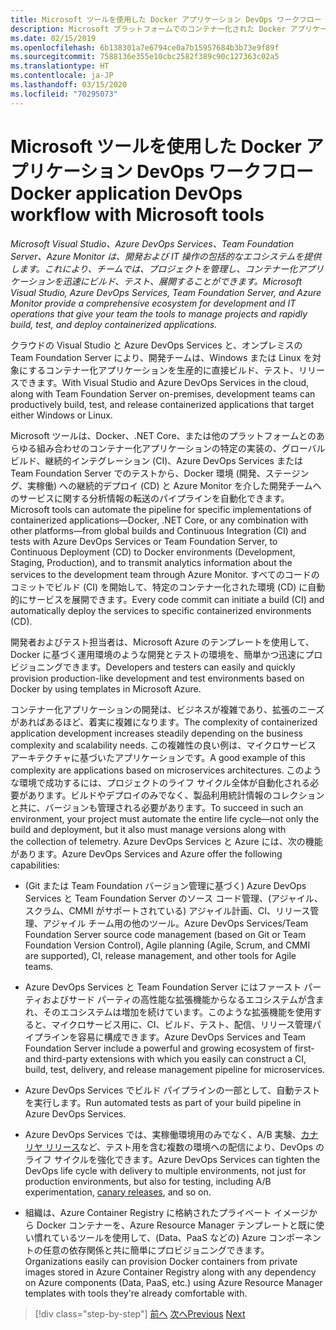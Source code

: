 ```yaml
---
title: Microsoft ツールを使用した Docker アプリケーション DevOps ワークフロー
description: Microsoft プラットフォームでのコンテナー化された Docker アプリケーションのライフサイクルと Microsoft ツールでの Tools DevOps ワークフロー
ms.date: 02/15/2019
ms.openlocfilehash: 6b138301a7e6794ce0a7b15957684b3b73e9f89f
ms.sourcegitcommit: 7588136e355e10cbc2582f389c90c127363c02a5
ms.translationtype: HT
ms.contentlocale: ja-JP
ms.lasthandoff: 03/15/2020
ms.locfileid: "70295073"
---
```

# <a name="docker-application-devops-workflow-with-microsoft-tools"></a><span data-ttu-id="5340c-103">Microsoft ツールを使用した Docker アプリケーション DevOps ワークフロー</span><span class="sxs-lookup"><span data-stu-id="5340c-103">Docker application DevOps workflow with Microsoft tools</span></span>

<span data-ttu-id="5340c-104">*Microsoft Visual Studio、Azure DevOps Services、Team Foundation Server、Azure Monitor は、開発および IT 操作の包括的なエコシステムを提供します。これにより、チームでは、プロジェクトを管理し、コンテナー化アプリケーションを迅速にビルド、テスト、展開することができます。*</span><span class="sxs-lookup"><span data-stu-id="5340c-104">*Microsoft Visual Studio, Azure DevOps Services, Team Foundation Server, and Azure Monitor provide a comprehensive ecosystem for development and IT operations that give your team the tools to manage projects and rapidly build, test, and deploy containerized applications.*</span></span>

<span data-ttu-id="5340c-105">クラウドの Visual Studio と Azure DevOps Services と、オンプレミスの Team Foundation Server により、開発チームは、Windows または Linux を対象にするコンテナー化アプリケーションを生産的に直接ビルド、テスト、リリースできます。</span><span class="sxs-lookup"><span data-stu-id="5340c-105">With Visual Studio and Azure DevOps Services in the cloud, along with Team Foundation Server on-premises, development teams can productively build, test, and release containerized applications that target either Windows or Linux.</span></span>

<span data-ttu-id="5340c-106">Microsoft ツールは、Docker、.NET Core、または他のプラットフォームとのあらゆる組み合わせのコンテナー化アプリケーションの特定の実装の、グローバル ビルド、継続的インテグレーション (CI)、Azure DevOps Services または Team Foundation Server でのテストから、Docker 環境 (開発、ステージング、実稼働) への継続的デプロイ (CD) と Azure Monitor を介した開発チームへのサービスに関する分析情報の転送のパイプラインを自動化できます。</span><span class="sxs-lookup"><span data-stu-id="5340c-106">Microsoft tools can automate the pipeline for specific implementations of containerized applications—Docker, .NET Core, or any combination with other platforms—from global builds and Continuous Integration (CI) and tests with Azure DevOps Services or Team Foundation Server, to Continuous Deployment (CD) to Docker environments (Development, Staging, Production), and to transmit analytics information about the services to the development team through Azure Monitor.</span></span> <span data-ttu-id="5340c-107">すべてのコードのコミットでビルド (CI) を開始して、特定のコンテナー化された環境 (CD) に自動的にサービスを展開できます。</span><span class="sxs-lookup"><span data-stu-id="5340c-107">Every code commit can initiate a build (CI) and automatically deploy the services to specific containerized environments (CD).</span></span>

<span data-ttu-id="5340c-108">開発者およびテスト担当者は、Microsoft Azure のテンプレートを使用して、Docker に基づく運用環境のような開発とテストの環境を、簡単かつ迅速にプロビジョニングできます。</span><span class="sxs-lookup"><span data-stu-id="5340c-108">Developers and testers can easily and quickly provision production-like development and test environments based on Docker by using templates in Microsoft Azure.</span></span>

<span data-ttu-id="5340c-109">コンテナー化アプリケーションの開発は、ビジネスが複雑であり、拡張のニーズがあればあるほど、着実に複雑になります。</span><span class="sxs-lookup"><span data-stu-id="5340c-109">The complexity of containerized application development increases steadily depending on the business complexity and scalability needs.</span></span> <span data-ttu-id="5340c-110">この複雑性の良い例は、マイクロサービス アーキテクチャに基づいたアプリケーションです。</span><span class="sxs-lookup"><span data-stu-id="5340c-110">A good example of this complexity are applications based on microservices architectures.</span></span> <span data-ttu-id="5340c-111">このような環境で成功するには、プロジェクトのライフ サイクル全体が自動化される必要があります。ビルドやデプロイのみでなく、製品利用統計情報のコレクションと共に、バージョンも管理される必要があります。</span><span class="sxs-lookup"><span data-stu-id="5340c-111">To succeed in such an environment, your project must automate the entire life cycle—not only the build and deployment, but it also must manage versions along with the collection of telemetry.</span></span> <span data-ttu-id="5340c-112">Azure DevOps Services と Azure には、次の機能があります。</span><span class="sxs-lookup"><span data-stu-id="5340c-112">Azure DevOps Services and Azure offer the following capabilities:</span></span>

- <span data-ttu-id="5340c-113">(Git または Team Foundation バージョン管理に基づく) Azure DevOps Services と Team Foundation Server のソース コード管理、(アジャイル、スクラム、CMMI がサポートされている) アジャイル計画、CI、リリース管理、アジャイル チーム用の他のツール。</span><span class="sxs-lookup"><span data-stu-id="5340c-113">Azure DevOps Services/Team Foundation Server source code management (based on Git or Team Foundation Version Control), Agile planning (Agile, Scrum, and CMMI are supported), CI, release management, and other tools for Agile teams.</span></span>

- <span data-ttu-id="5340c-114">Azure DevOps Services と Team Foundation Server にはファースト パーティおよびサード パーティの高性能な拡張機能からなるエコシステムが含まれ、そのエコシステムは増加を続けています。このような拡張機能を使用すると、マイクロサービス用に、CI、ビルド、テスト、配信、リリース管理パイプラインを容易に構成できます。</span><span class="sxs-lookup"><span data-stu-id="5340c-114">Azure DevOps Services and Team Foundation Server include a powerful and growing ecosystem of first- and third-party extensions with which you easily can construct a CI, build, test, delivery, and release management pipeline for microservices.</span></span>

- <span data-ttu-id="5340c-115">Azure DevOps Services でビルド パイプラインの一部として、自動テストを実行します。</span><span class="sxs-lookup"><span data-stu-id="5340c-115">Run automated tests as part of your build pipeline in Azure DevOps Services.</span></span>

- <span data-ttu-id="5340c-116">Azure DevOps Services では、実稼働環境用のみでなく、A/B 実験、[カナリヤ リリース](https://martinfowler.com/bliki/CanaryRelease.html)など、テスト用を含む複数の環境への配信により、DevOps のライフ サイクルを強化できます。</span><span class="sxs-lookup"><span data-stu-id="5340c-116">Azure DevOps Services can tighten the DevOps life cycle with delivery to multiple environments, not just for production environments, but also for testing, including A/B experimentation, [canary releases](https://martinfowler.com/bliki/CanaryRelease.html), and so on.</span></span>

- <span data-ttu-id="5340c-117">組織は、Azure Container Registry に格納されたプライベート イメージから Docker コンテナーを、Azure Resource Manager テンプレートと既に使い慣れているツールを使用して、(Data、PaaS などの) Azure コンポーネントの任意の依存関係と共に簡単にプロビジョニングできます。</span><span class="sxs-lookup"><span data-stu-id="5340c-117">Organizations easily can provision Docker containers from private images stored in Azure Container Registry along with any dependency on Azure components (Data, PaaS, etc.) using Azure Resource Manager templates with tools they're already comfortable with.</span></span>

>[!div class="step-by-step"]
><span data-ttu-id="5340c-118">[前へ](../design-develop-containerized-apps/build-aspnet-core-applications-linux-containers-aks-kubernetes.md)
>[次へ](docker-application-outer-loop-devops-workflow.md)</span><span class="sxs-lookup"><span data-stu-id="5340c-118">[Previous](../design-develop-containerized-apps/build-aspnet-core-applications-linux-containers-aks-kubernetes.md)
[Next](docker-application-outer-loop-devops-workflow.md)</span></span>
